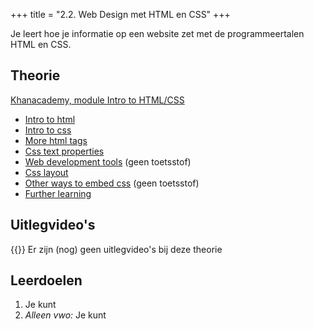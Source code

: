 +++
title = "2.2. Web Design met HTML en CSS"
+++

Je leert hoe je informatie op een website zet met de programmeertalen HTML en CSS.
<!--more-->

## Theorie
[Khanacademy, module Intro to HTML/CSS](https://www.khanacademy.org/computing/computer-programming/html-css)
- [Intro to html](https://www.khanacademy.org/computing/computer-programming/html-css#intro-to-html)
- [Intro to css](https://www.khanacademy.org/computing/computer-programming/html-css#intro-to-css)
- [More html tags](https://www.khanacademy.org/computing/computer-programming/html-css#html-tags-continued)
- [Css text properties](https://www.khanacademy.org/computing/computer-programming/html-css#css-text-properties)
- [Web development tools](https://www.khanacademy.org/computing/computer-programming/html-css#web-development-tools) (geen toetsstof)
- [Css layout](https://www.khanacademy.org/computing/computer-programming/html-css#css-layout-properties)
- [Other ways to embed css](https://www.khanacademy.org/computing/computer-programming/html-css#more-ways-to-embed-css) (geen toetsstof)
- [Further learning](https://www.khanacademy.org/computing/computer-programming/html-css#html-css-further-learning)

## Uitlegvideo's
{{<youtube id="">}}
Er zijn (nog) geen uitlegvideo's bij deze theorie

## Leerdoelen
1.	Je kunt 
16.	<em>Alleen vwo:</em> Je kunt 


